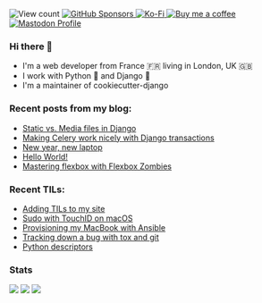 <span><img src="https://komarev.com/ghpvc/?username=browniebroke&color=blue" alt="View count"></span>
<a href="https://github.com/sponsors/browniebroke">
  <img alt="GitHub Sponsors" src="https://img.shields.io/github/sponsors/browniebroke?logo=github&style=flat-square">
</a>
<a href="https://ko-fi.com/browniebroke">
  <img alt="Ko-Fi" src="https://img.shields.io/badge/Ko--fi-00b9fe?style=flat-square&logo=ko-fi">
</a>
<a href="https://www.buymeacoffee.com/browniebroke">
  <img alt="Buy me a coffee" src="https://img.shields.io/badge/Buy%20me%20a%20coffee-ffdd00?style=flat-square&logo=buy-me-a-coffee&logoColor=000000">
</a>
<a rel="me" href="https://fosstodon.org/@browniebroke">
  <img alt="Mastodon Profile" src="https://img.shields.io/mastodon/follow/109287018935608331?domain=https%3A%2F%2Ffosstodon.org&style=social">
</a>



### Hi there 👋

- I'm a web developer from France 🇫🇷 living in London, UK 🇬🇧
- I work with Python :snake: and Django :unicorn:
- I'm a maintainer of cookiecutter-django

### Recent posts from my blog:

<!--START_SECTION:blog-->
* [Static vs. Media files in Django](https:&#x2F;&#x2F;browniebroke.com&#x2F;blog&#x2F;2019-06-18-static-vs-media-in-django&#x2F;)
* [Making Celery work nicely with Django transactions](https:&#x2F;&#x2F;browniebroke.com&#x2F;blog&#x2F;2019-06-25-making-celery-work-nicely-with-django-transactions&#x2F;)
* [New year, new laptop](https:&#x2F;&#x2F;browniebroke.com&#x2F;blog&#x2F;2018-01-14-new-year-new-laptop&#x2F;)
* [Hello World!](https:&#x2F;&#x2F;browniebroke.com&#x2F;blog&#x2F;2017-11-29-hello-world&#x2F;)
* [Mastering flexbox with Flexbox Zombies](https:&#x2F;&#x2F;browniebroke.com&#x2F;blog&#x2F;2020-05-03-flexbox-zombie&#x2F;)
<!--END_SECTION:blog-->

### Recent TILs:

<!--START_SECTION:tils-->
* [Adding TILs to my site](https:&#x2F;&#x2F;browniebroke.com&#x2F;tils&#x2F;2022-05-01-adding-til-to-my-site&#x2F;)
* [Sudo with TouchID on macOS](https:&#x2F;&#x2F;browniebroke.com&#x2F;tils&#x2F;2022-08-31-sudo-with-touchid-on-macos&#x2F;)
* [Provisioning my MacBook with Ansible](https:&#x2F;&#x2F;browniebroke.com&#x2F;tils&#x2F;2022-11-17-provisioning-my-mac-with-ansible&#x2F;)
* [Tracking down a bug with tox and git](https:&#x2F;&#x2F;browniebroke.com&#x2F;tils&#x2F;2022-05-03-tracking-down-bug-with-tox-and-git&#x2F;)
* [Python descriptors](https:&#x2F;&#x2F;browniebroke.com&#x2F;tils&#x2F;2023-02-07-python-descriptors&#x2F;)
<!--END_SECTION:tils-->


### Stats

[![](http://github-profile-summary-cards.vercel.app/api/cards/profile-details?username=browniebroke&theme=dracula)](https://github.com/vn7n24fzkq/github-profile-summary-cards)
[![](http://github-profile-summary-cards.vercel.app/api/cards/repos-per-language?username=browniebroke&theme=dracula)](https://github.com/vn7n24fzkq/github-profile-summary-cards)
[![](http://github-profile-summary-cards.vercel.app/api/cards/most-commit-language?username=browniebroke&theme=dracula)](https://github.com/vn7n24fzkq/github-profile-summary-cards)
